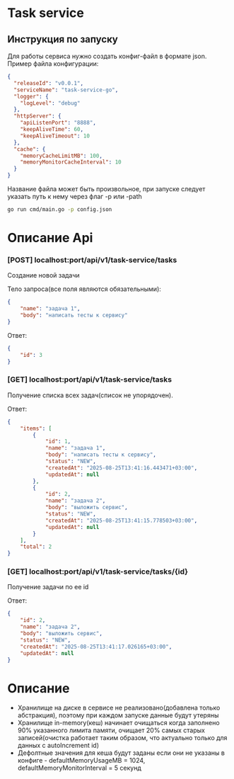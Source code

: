 # Task service

## Инструкция по запуску

Для работы сервиса нужно создать конфиг-файл в формате json.
Пример файла конфигурации:

```json
{
  "releaseId": "v0.0.1", 
  "serviceName": "task-service-go",
  "logger": {
    "logLevel": "debug"
  },
  "httpServer": {
    "apiListenPort": "8888",
    "keepAliveTime": 60,
    "keepAliveTimeout": 10
  },
  "cache": {
    "memoryCacheLimitMB": 100,
    "memoryMonitorCacheInterval": 10
  }
}
```
Название файла может быть произвольное, при запуске следует указать путь к нему
через флаг -p или -path

```bash 
go run cmd/main.go -p config.json
```

# Описание Api

### [POST] localhost:port/api/v1/task-service/tasks 

Создание новой задачи

Тело запроса(все поля являются обязательными):

```json
{
    "name": "задача 1",
    "body": "написать тесты к сервису"
}

```

Ответ:

```json
{
    "id": 3
}
```

### [GET]  localhost:port/api/v1/task-service/tasks 

Получение списка всех задач(список не упорядочен).

Ответ:

```json
{
    "items": [
        {
            "id": 1,
            "name": "задача 1",
            "body": "написать тесты к сервису",
            "status": "NEW",
            "createdAt": "2025-08-25T13:41:16.443471+03:00",
            "updatedAt": null
        },
        {
            "id": 2,
            "name": "задача 2",
            "body": "выложить сервис",
            "status": "NEW",
            "createdAt": "2025-08-25T13:41:15.778503+03:00",
            "updatedAt": null
        }
    ],
    "total": 2
}
```

### [GET] localhost:port/api/v1/task-service/tasks/{id} 

Получение задачи по ее id

Ответ:

```json
{
    "id": 2,
    "name": "задача 2",
    "body": "выложить сервис",
    "status": "NEW",
    "createdAt": "2025-08-25T13:41:17.026165+03:00",
    "updatedAt": null
}
```

# Описание

- Хранилище на диске в сервисе не реализовано(добавлена только абстракция), поэтому при каждом запуске данные будут утеряны
- Хранилище in-memory(кеш) начинает очищаться когда заполнено 90% указанного лимита памяти, очищает 20% самых старых записей(очистка работает таким образом, что актуально только для данных с autoIncrement id)
- Дефолтные значения для кеша будут заданы если они не указаны в конфиге - defaultMemoryUsageMB = 1024, defaultMemoryMonitorInterval = 5 секунд